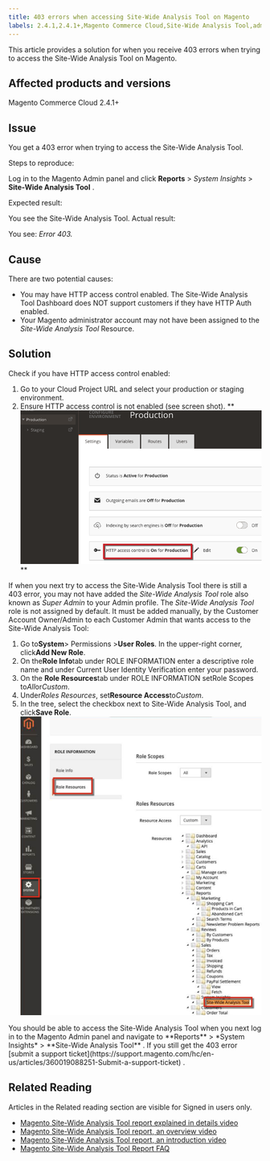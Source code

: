 ```yaml
---
title: 403 errors when accessing Site-Wide Analysis Tool on Magento
labels: 2.4.1,2.4.1+,Magento Commerce Cloud,Site-Wide Analysis Tool,admin,error,permissions,troubleshooting
---
```


This article provides a solution for when you receive 403 errors when trying to access the Site-Wide Analysis Tool on Magento.

## Affected products and versions

Magento Commerce Cloud 2.4.1+

## Issue

You get a 403 error when trying to access the Site-Wide Analysis Tool.

 <span class="wysiwyg-underline">Steps to reproduce:</span> 

Log in to the Magento Admin panel and click **Reports** > *System Insights* > **Site-Wide Analysis Tool** .

 <span class="wysiwyg-underline">Expected result:</span> 

You see the Site-Wide Analysis Tool. <span class="wysiwyg-underline">Actual result:</span> 

You see: *Error 403.* 

## Cause

There are two potential causes:

* You may have HTTP access control enabled. The Site-Wide Analysis Tool Dashboard does NOT support customers if they have HTTP Auth enabled.
* Your Magento administrator account may not have been assigned to the *Site-Wide Analysis Tool* Resource.

## Solution

Check if you have HTTP access control enabled:

1. Go to your Cloud Project URL and select your production or staging environment.
1. Ensure HTTP access control is not enabled (see screen shot). **    ![swat_http_access_control.png](assets/swat_http_access_control.png)    ** 

If when you next try to access the Site-Wide Analysis Tool there is still a 403 error, you may not have added the *Site-Wide Analysis Tool* role also known as *Super Admin* to your Admin profile. The *Site-Wide Analysis Tool* role is not assigned by default. It must be added manually, by the Customer Account Owner/Admin to each Customer Admin that wants access to the Site-Wide Analysis Tool:

<ol><li>Go to<strong>System</strong>> Permissions ><strong>User Roles</strong>. In the upper-right corner, click<strong>Add New Role</strong>.</li><li>On the<strong>Role Info</strong>tab under ROLE INFORMATION enter a descriptive role name and under Current User Identity Verification enter your password.</li><li>
<font>On the</font> <strong>Role Resources</strong>tab under ROLE INFORMATION s<font>et</font>Role Scopes to<em>All</em>or<em>Custom</em>.</li><li>Under<em>Roles Resources</em>, set<strong>Resource Access</strong>to<em>Custom</em>.</li><li>In the tree, select the checkbox next to Site-Wide Analysis Tool, and click<strong>Save Role</strong>.<img alt="swat_access_role.png" src="assets/swat_access_role.png"/>
</li></ol>
You should be able to access the Site-Wide Analysis Tool when you next log in to the Magento Admin panel and navigate to **Reports** > *System Insights* > **Site-Wide Analysis Tool** . If you still get the 403 error [submit a support ticket](https://support.magento.com/hc/en-us/articles/360019088251-Submit-a-support-ticket) .

## Related Reading

Articles in the Related reading section are visible for Signed in users only.

* [Magento Site-Wide Analysis Tool report explained in details video](https://support.magento.com/hc/en-us/articles/360048981531-Magento-Site-Wide-Analysis-Tool-report-explained-in-details-video)
* [Magento Site-Wide Analysis Tool report, an overview video](https://support.magento.com/hc/en-us/articles/360048980791-Magento-Site-Wide-Analysis-Tool-report-an-overview-video)
* [Magento Site-Wide Analysis Tool report, an introduction video](https://support.magento.com/hc/en-us/articles/360048980691-Magento-Site-Wide-Analysis-Tool-report-an-introduction-video)
* [Magento Site-Wide Analysis Tool Report FAQ](https://support.magento.com/hc/en-us/articles/360048646671-Magento-Site-Wide-Analysis-Tool-Report-FAQ)

